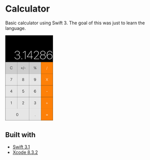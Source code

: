 # Calculator
Basic calculator using Swift 3. The goal of this was just to learn the language.

<img src="screenshot.png" width="30%">

## Built with
* [Swift 3.1](https://swift.org/documentation/)
* [Xcode 8.3.2](https://developer.apple.com/xcode/)

